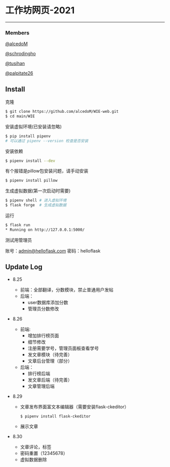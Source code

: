 # 工作坊网页-2021

---

### Members

[@alcedoM](https://github.com/alcedoM)

[@schrodingho](https://github.com/schrodingho)

[@tusihan](https://github.com/tusihan)

[@palpitate26](https://github.com/palpitate26)



## Install

克隆
```bash
$ git clone https://github.com/alcedoM/WIE-web.git
$ cd main/WIE
```
安装虚拟环境(已安装请忽略)

```bash
$ pip install pipenv
# 可以通过 pipenv --version 检查是否安装
```

安装依赖

```bash
$ pipenv install --dev
```
有个报错是pillow包安装问题，请手动安装

```bash
$ pipenv install pillow
```

生成虚拟数据(第一次启动时需要)

``` bash
$ pipenv shell # 进入虚拟环境
$ flask forge  # 生成虚拟数据
```

运行

```bash
$ flask run
* Running on http://127.0.0.1:5000/
```

测试用管理员

账号：admin@helloflask.com  密码：helloflask



## Update Log

- 8.25 
  - 前端：全部翻译，分数模块，禁止普通用户发帖
  - 后端：
    - user数据库添加分数
    - 管理员分数修改
  
- 8.26
  - 前端: 
    - 增加排行榜页面
    - 细节修改
    - 注册需要学号，管理员面板查看学号
    - 发文章模块（待完善）
    - 文章后台管理（部分）
  - 后端：
    - 排行榜后端
    - 发文章后端（待完善）
    - 文章管理后端
  
- 8.29
  - 文章发布界面富文本编辑器（需要安装flask-ckeditor）

    ```bash
    $ pipenv install flask-ckeditor
    ```

  - 展示文章

- 8.30
  - 文章评论，标签
  - 密码重置（12345678）
  - 虚拟数据删除
